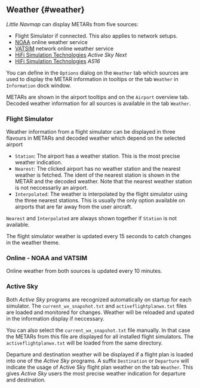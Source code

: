 ## Weather {#weather}

_Little Navmap_ can display METARs from five sources:

*   Flight Simulator if connected. This also applies to network setups.
*   [NOAA](http://www.weather.gov) online weather service
*   [VATSIM](http://www.vatsim.net) network online weather service
*   [HiFi Simulation Technologies](http://www.hifisimtech.com) _Active Sky Next_
*   [HiFi Simulation Technologies](http://www.hifisimtech.com) _AS16_

You can define in the `Options` dialog on the `Weather` tab which sources are used to display the METAR
information in tooltips or the tab `Weather` in `Information` dock window.

METARs are shown in the airport tooltips and on the `Airport` overview tab. Decoded weather information
for all sources is available in the tab `Weather`.

### Flight Simulator

Weather information from a flight simulator can be displayed in three flavours in METARs and decoded weather which depend on
the selected airport

* `Station`: The airport has a weather station. This is the most precise weather indication.
* `Nearest`: The clicked airport has no weather station and the nearest weather is fetched. The ident of the
 nearest station is shown in the METAR and the decoded weather. Note that the nearest weather station is not neccessarliy an airport.
* `Interpolated`: The weather is interpolated by the flight simulator using the three nearest stations.
  This is usually the only option available on airports that are far away from the user aircraft.

`Nearest` and `Interpolated` are always shown together if `Station` is not available.

The flight simulator weather is updated every 15 seconds to catch changes in the weather theme.

### Online - NOAA and VATSIM

Online weather from both sources is updated every 10 minutes.

### Active Sky

Both _Active Sky_ programs are recognized automatically on startup for each simulator.
The `current_wx_snapshot.txt` and `activeflightplanwx.txt` files are loaded and monitored for changes. Weather will be reloaded and upated in the
information display if neccessary.

You can also select the `current_wx_snapshot.txt` file manually. In that case the
METARs from this file are displayed for all installed flight simulators. The `activeflightplanwx.txt` will be loaded
from the same directory.

Departure and destination weather will be displayed if a flight plan is loaded into one of the
_Active Sky_ programs. A suffix `Destination` or `Departure` will indicate the usage of Active Sky flight plan weather
on the tab `Weather`. This gives _Active Sky_ users the most precise weather indication for departure and destination.

